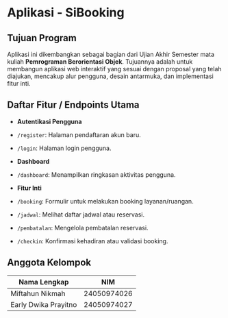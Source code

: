 #  Aplikasi - SiBooking 

##  Tujuan Program
Aplikasi ini dikembangkan sebagai bagian dari Ujian Akhir Semester mata kuliah **Pemrograman Berorientasi Objek**. Tujuannya adalah untuk membangun aplikasi web interaktif yang sesuai dengan proposal yang telah diajukan, mencakup alur pengguna, desain antarmuka, dan implementasi fitur inti.

##  Daftar Fitur / Endpoints Utama

-  **Autentikasi Pengguna**
  - `/register`: Halaman pendaftaran akun baru.
  - `/login`: Halaman login pengguna.

-  **Dashboard**
  - `/dashboard`: Menampilkan ringkasan aktivitas pengguna.

-  **Fitur Inti**
  - `/booking`: Formulir untuk melakukan booking layanan/ruangan.
  - `/jadwal`: Melihat daftar jadwal atau reservasi.
  - `/pembatalan`: Mengelola pembatalan reservasi.
  - `/checkin`: Konfirmasi kehadiran atau validasi booking.


##  Anggota Kelompok

| Nama Lengkap           | NIM           |
|------------------------|---------------|
| Miftahun Nikmah        | 24050974026   |
| Early Dwika Prayitno   | 24050974027   |



